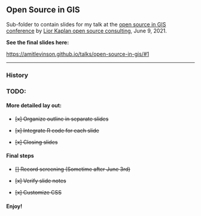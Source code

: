 ## Open Source in GIS

Sub-folder to contain slides for my talk at the [open source in GIS conference](https://kaplanopensource.co.il/conferences/open-source-gis/?fbclid=IwAR3kDPWOohPe4dueiLZRKqGNt0sNSF80zdlSr6pXwvc902ghjIoQ4r2ZzHM) by [Lior Kaplan open source consulting](https://kaplanopensource.co.il/), June 9, 2021.

**See the final slides here:**

https://amitlevinson.github.io/talks/open-source-in-gis/#1

---

### History

### TODO:

#### More detailed lay out:

- ~~[x] Organize outline in separate slides~~
  
- ~~[x] Integrate R code for each slide~~

- ~~[x] Closing slides~~

#### Final steps

 - ~~[] Record screening (Sometime after June 3rd)~~

 - ~~[x] Verify slide notes~~
 
 - ~~[x] Customize CSS~~

#### Enjoy!
